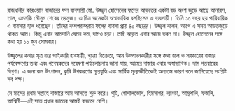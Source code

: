 রাজধানীর কারওয়ান বাজারের ফল ব্যবসায়ী মো. উজ্জ্বল হোসেনের ফলের আড়তের একটা বড় অংশ জুড়ে আছে আনারস, তাল, এমনকি মৌসুম শেষের তরমুজ। এ চিত্র অনেকটা অস্বাভাবিক বলছিলেন এ ব্যবসায়ী। তিনি ১০ বছর হয় পারিবারিক এ ব্যবসার হাল ধরেছেন। তাঁদের বংশপরম্পরায় ফলের ব্যবসা প্রায় ৪০ বছরের। উজ্জ্বল বলেন, আগে এ সময় আড়তজুড়ে থাকত আম। কিন্তু এবার আমদানি যেমন কম, দামও চড়া। তাই আড়ত এবার আমে ভরল না। উজ্জ্বল হোসেনের সঙ্গে কথা হয় ১০ জুন সোমবার।

উজ্জ্বলের কথার সূত্র ধরে পাইকারি ব্যবসায়ী, খুচরা বিক্রেতা, আম উৎপাদনকারীর সঙ্গে কথা বলে ও সরকারের বাজার পর্যবেক্ষণের তথ্য এবং গবেষকদের গবেষণা পর্যালোচনায় জানা যায়, আমের বাজার এবার অস্বাভাবিক। দাম গতবারের দ্বিগুণ। এ জন্য কম উৎপাদন, কৃষি উপকরণের মূল্যবৃদ্ধি এবং সার্বিক মূল্যস্ফীতিকেই অন্যতম কারণ বলে জানিয়েছে সংশ্লিষ্ট সব পক্ষ।

মে মাসের প্রথম সপ্তাহে বাজারে আম আসতে শুরু করে। গুটি, গোপালভোগ, হিমসাগর, ল্যাংড়া, আম্রপালি, ফজলি, আশ্বিনী—এই সাত প্রধান জাতের আমই বাজারে বেশি। 
